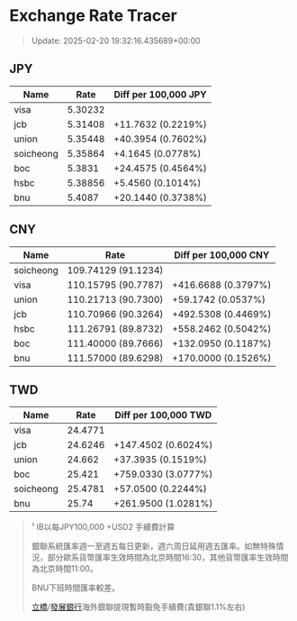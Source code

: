 # Exchange Rate Tracer

> Update: 2025-02-20 19:32:16.435689+00:00

## JPY

| Name      |    Rate | Diff per 100,000 JPY   |
|-----------|---------|------------------------|
| visa      | 5.30232 |                        |
| jcb       | 5.31408 | +11.7632 (0.2219%)     |
| union     | 5.35448 | +40.3954 (0.7602%)     |
| soicheong | 5.35864 | +4.1645 (0.0778%)      |
| boc       | 5.3831  | +24.4575 (0.4564%)     |
| hsbc      | 5.38856 | +5.4560 (0.1014%)      |
| bnu       | 5.4087  | +20.1440 (0.3738%)     |

## CNY

| Name      | Rate                | Diff per 100,000 CNY   |
|-----------|---------------------|------------------------|
| soicheong | 109.74129	(91.1234) |                        |
| visa      | 110.15795	(90.7787) | +416.6688 (0.3797%)    |
| union     | 110.21713	(90.7300) | +59.1742 (0.0537%)     |
| jcb       | 110.70966	(90.3264) | +492.5308 (0.4469%)    |
| hsbc      | 111.26791	(89.8732) | +558.2462 (0.5042%)    |
| boc       | 111.40000	(89.7666) | +132.0950 (0.1187%)    |
| bnu       | 111.57000	(89.6298) | +170.0000 (0.1526%)    |

## TWD

| Name      |    Rate | Diff per 100,000 TWD   |
|-----------|---------|------------------------|
| visa      | 24.4771 |                        |
| jcb       | 24.6246 | +147.4502 (0.6024%)    |
| union     | 24.662  | +37.3935 (0.1519%)     |
| boc       | 25.421  | +759.0330 (3.0777%)    |
| soicheong | 25.4781 | +57.0500 (0.2244%)     |
| bnu       | 25.74   | +261.9500 (1.0281%)    |


> ¹ IB以每JPY100,000 +USD2 手續費計算
>
> 銀聯系統匯率週一至週五每日更新，週六周日延用週五匯率。如無特殊情況，部分歐系貨幣匯率生效時間為北京時間16:30，其他貨幣匯率生效時間為北京時間11:00。
>
> BNU下班時間匯率較差。
>
> [立橋](https://www.wlbank.com.mo/uploads/ueditor/file/20181211/1544536513900230.pdf)/[發展銀行](https://www.mdb.com.mo/Service_Charges_20230728.pdf)海外銀聯提現暫時豁免手續費(貴銀聯1.1%左右)


